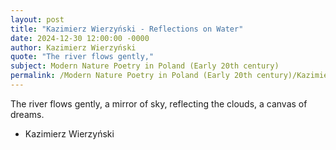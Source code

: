 ```yaml
---
layout: post
title: "Kazimierz Wierzyński - Reflections on Water"
date: 2024-12-30 12:00:00 -0000
author: Kazimierz Wierzyński
quote: "The river flows gently,"
subject: Modern Nature Poetry in Poland (Early 20th century)
permalink: /Modern Nature Poetry in Poland (Early 20th century)/Kazimierz Wierzyński/Kazimierz Wierzyński - Reflections on Water
---
```


The river flows gently,
a mirror of sky,
reflecting the clouds,
a canvas of dreams.

- Kazimierz Wierzyński
